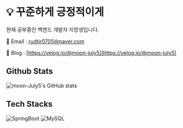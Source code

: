  
# 💡 꾸준하게 긍정적이게
현재 공부중인 백엔드 개발자 지망생입니다.

📩 Email : rudtjr0705@naver.com

📌 Blog : [https://velog.io/@moon-july5](https://velog.io/@moon-july5)
## Github Stats
![moon-July5's GitHub stats](https://github-readme-stats.vercel.app/api?username=moon-July5)
## Tech Stacks
![SpringBoot](https://img.shields.io/badge/Spring_Boot-F2F4F9?style=for-the-badge&logo=spring-boot)
![MySQL](https://img.shields.io/badge/MySQL-005C84?style=for-the-badge&logo=mysql&logoColor=white)
